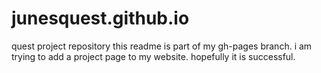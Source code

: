 # junesquest.github.io
quest project repository
this readme is part of my gh-pages branch. i am trying to add a project page to my website. hopefully it is successful. 
